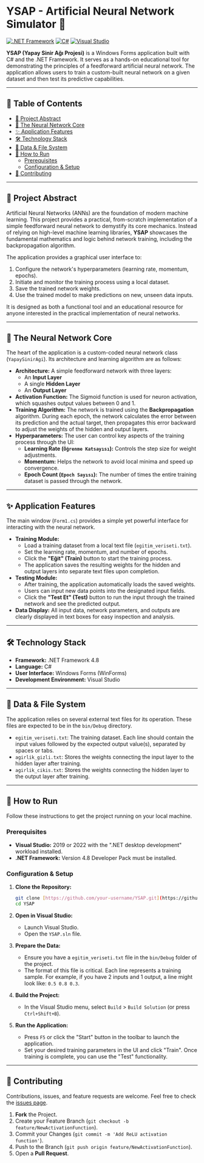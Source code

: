 # YSAP - Artificial Neural Network Simulator 🧠

[![.NET Framework](https://img.shields.io/badge/.NET_Framework-4.8-512BD4?style=for-the-badge&logo=.net)](https://dotnet.microsoft.com/en-us/download/dotnet-framework/net48)
[![C#](https://img.shields.io/badge/C%23-239120?style=for-the-badge&logo=c-sharp&logoColor=white)](https://docs.microsoft.com/en-us/dotnet/csharp/)
[![Visual Studio](https://img.shields.io/badge/Visual_Studio-5C2D91?style=for-the-badge&logo=visual%20studio&logoColor=white)](https://visualstudio.microsoft.com/)

**YSAP (Yapay Sinir Ağı Projesi)** is a Windows Forms application built with C# and the .NET Framework. It serves as a hands-on educational tool for demonstrating the principles of a feedforward artificial neural network. The application allows users to train a custom-built neural network on a given dataset and then test its predictive capabilities.

---

## 📖 Table of Contents

- [📌 Project Abstract](#-project-abstract)
- [🧠 The Neural Network Core](#-the-neural-network-core)
- [✨ Application Features](#-application-features)
- [🛠️ Technology Stack](#️-technology-stack)
- [💾 Data & File System](#-data--file-system)
- [🚀 How to Run](#-how-to-run)
  - [Prerequisites](#prerequisites)
  - [Configuration & Setup](#configuration--setup)
- [🤝 Contributing](#-contributing)

---

## 📌 Project Abstract

Artificial Neural Networks (ANNs) are the foundation of modern machine learning. This project provides a practical, from-scratch implementation of a simple feedforward neural network to demystify its core mechanics. Instead of relying on high-level machine learning libraries, **YSAP** showcases the fundamental mathematics and logic behind network training, including the backpropagation algorithm.

The application provides a graphical user interface to:
1.  Configure the network's hyperparameters (learning rate, momentum, epochs).
2.  Initiate and monitor the training process using a local dataset.
3.  Save the trained network weights.
4.  Use the trained model to make predictions on new, unseen data inputs.

It is designed as both a functional tool and an educational resource for anyone interested in the practical implementation of neural networks.

---

## 🧠 The Neural Network Core

The heart of the application is a custom-coded neural network class (`YapaySinirAgi`). Its architecture and learning algorithm are as follows:

-   **Architecture:** A simple feedforward network with three layers:
    -   An **Input Layer**
    -   A single **Hidden Layer**
    -   An **Output Layer**
-   **Activation Function:** The Sigmoid function is used for neuron activation, which squashes output values between 0 and 1.
-   **Training Algorithm:** The network is trained using the **Backpropagation** algorithm. During each epoch, the network calculates the error between its prediction and the actual target, then propagates this error backward to adjust the weights of the hidden and output layers.
-   **Hyperparameters:** The user can control key aspects of the training process through the UI:
    -   **Learning Rate (`Öğrenme Katsayısı`):** Controls the step size for weight adjustments.
    -   **Momentum:** Helps the network to avoid local minima and speed up convergence.
    -   **Epoch Count (`Epoch Sayısı`):** The number of times the entire training dataset is passed through the network.

---

## ✨ Application Features

The main window (`Form1.cs`) provides a simple yet powerful interface for interacting with the neural network.

-   **Training Module:**
    -   Load a training dataset from a local text file (`egitim_veriseti.txt`).
    -   Set the learning rate, momentum, and number of epochs.
    -   Click the **"Eğit" (Train)** button to start the training process.
    -   The application saves the resulting weights for the hidden and output layers into separate text files upon completion.
-   **Testing Module:**
    -   After training, the application automatically loads the saved weights.
    -   Users can input new data points into the designated input fields.
    -   Click the **"Test Et" (Test)** button to run the input through the trained network and see the predicted output.
-   **Data Display:** All input data, network parameters, and outputs are clearly displayed in text boxes for easy inspection and analysis.

---

## 🛠️ Technology Stack

-   **Framework:** .NET Framework 4.8
-   **Language:** C#
-   **User Interface:** Windows Forms (WinForms)
-   **Development Environment:** Visual Studio

---

## 💾 Data & File System

The application relies on several external text files for its operation. These files are expected to be in the `bin/Debug` directory.

-   `egitim_veriseti.txt`: The training dataset. Each line should contain the input values followed by the expected output value(s), separated by spaces or tabs.
-   `agirlik_gizli.txt`: Stores the weights connecting the input layer to the hidden layer after training.
-   `agirlik_cikis.txt`: Stores the weights connecting the hidden layer to the output layer after training.

---

## 🚀 How to Run

Follow these instructions to get the project running on your local machine.

### Prerequisites

-   **Visual Studio:** 2019 or 2022 with the ".NET desktop development" workload installed.
-   **.NET Framework:** Version 4.8 Developer Pack must be installed.

### Configuration & Setup

1.  **Clone the Repository:**
    ```bash
    git clone [https://github.com/your-username/YSAP.git](https://github.com/your-username/YSAP.git)
    cd YSAP
    ```

2.  **Open in Visual Studio:**
    -   Launch Visual Studio.
    -   Open the `YSAP.sln` file.

3.  **Prepare the Data:**
    -   Ensure you have a `egitim_veriseti.txt` file in the `bin/Debug` folder of the project.
    -   The format of this file is critical. Each line represents a training sample. For example, if you have 2 inputs and 1 output, a line might look like: `0.5 0.8 0.3`.

4.  **Build the Project:**
    -   In the Visual Studio menu, select `Build` > `Build Solution` (or press `Ctrl+Shift+B`).

5.  **Run the Application:**
    -   Press `F5` or click the "Start" button in the toolbar to launch the application.
    -   Set your desired training parameters in the UI and click "Train". Once training is complete, you can use the "Test" functionality.

---

## 🤝 Contributing

Contributions, issues, and feature requests are welcome. Feel free to check the [issues page](https://github.com/your-username/YSAP/issues).

1.  **Fork** the Project.
2.  Create your Feature Branch (`git checkout -b feature/NewActivationFunction`).
3.  Commit your Changes (`git commit -m 'Add ReLU activation function'`).
4.  Push to the Branch (`git push origin feature/NewActivationFunction`).
5.  Open a **Pull Request**.
